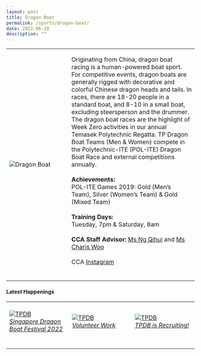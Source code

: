 ```yaml
---
layout: post
title: Dragon Boat
permalink: /sports/dragon-boat/
date: 2022-06-20
description: ""
---
```


<table>
    <tr>
        <td style="width:33%"><image src="/images/CCA_dragon_boat.jpg" style="display:block;margin-left:auto;margin-right:auto;" alt="Dragon Boat"></image></td>
        <td>
            <p>
                Originating from China, dragon boat racing is a human-powered boat sport. For competitive events, dragon boats are generally rigged with decorative and colorful Chinese dragon heads and tails. In races, there are 18-20 people in a standard boat, and 8-10 in a small boat, excluding steersperson and the drummer. The dragon boat races are the highlight of Week Zero activities in our annual Temasek Polytechnic Regatta. TP Dragon Boat Teams (Men & Women) compete in the Polytechnic-ITE (POL-ITE) Dragon Boat Race and external competitions annually.<br>
                <br>
                <b>Achievements:</b><br>
                POL-ITE Games 2019: Gold (Men’s Team), Silver (Women’s Team) & Gold (Mixed Team)<br>
                <br>
                <b>Training Days:</b><br>
                Tuesday, 7pm & Saturday, 8am<br>
                <br>
                <b>CCA Staff Advisor:</b> <a href="mailto:ngqihui@tp.edu.sg">Ms Ng Qihui</a> and <a href="mailto:Charis_WOO@tp.edu.sg">Ms Charis Woo</a><br>
                <br>
                CCA <a href="https://www.instagram.com/temasekpolydragonboat/">Instagram</a><br>
                <br>
            </p>
        </td>
    </tr>
</table>

#### Latest Happenings

<table>
    <tr>
        <td style="width:33%"><br>
            <a href="https://www.instagram.com/p/CedhRACJQkE/">
                <image src="/images/Sports/DRAGONBOAT_Singapore Dragon Boat Festival 2022.png" style="display:block;margin-left:auto;margin-right:auto;" alt="TPDB">
                <h6 style="margin-top:0%">Singapore Dragon Boat Festival 2022</h6>
                </image>
            </a>
        </td>
        <td style="width:33%"><br>
            <a href="https://www.instagram.com/p/Cd5mLVbpMYo/">
                <image src="/images/Sports/DRAGONBOAT_Volunteer Work.png" style="display:block;margin-left:auto;margin-right:auto;" alt="TPDB">
                <h6 style="margin-top:0%">Volunteer Work</h6>
                </image>
            </a>
        </td>
        <td style="width:33%"><br>
            <a href="https://www.instagram.com/p/Cc7Q4BtJQU-/">
                <image src="/images/Sports/DRAGONBOAT_Recruitment Drive.png" style="display:block;margin-left:auto;margin-right:auto;" alt="TPDB">
                <h6 style="margin-top:0%">TPDB is Recruiting!</h6>    
                </image>
            </a>
        </td>
    </tr>
</table>